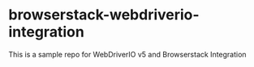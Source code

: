 # browserstack-webdriverio-integration

This is a sample repo for WebDriverIO v5 and Browserstack Integration
